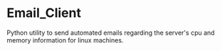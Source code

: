 # Email_Client
Python utility to send automated emails regarding the server's cpu and memory information for linux machines.
